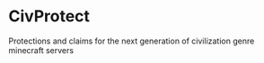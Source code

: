 # CivProtect
Protections and claims for the next generation of civilization genre minecraft servers
